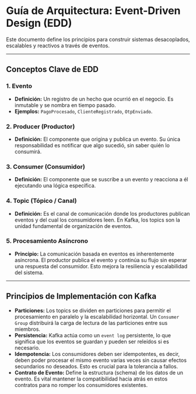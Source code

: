 # Guía de Arquitectura: Event-Driven Design (EDD)

Este documento define los principios para construir sistemas desacoplados, escalables y reactivos a través de eventos.

---

## Conceptos Clave de EDD

### 1. Evento
- **Definición:** Un registro de un hecho que ocurrió en el negocio. Es inmutable y se nombra en tiempo pasado.
- **Ejemplos:** `PagoProcesado`, `ClienteRegistrado`, `OtpEnviado`.

### 2. Producer (Productor)
- **Definición:** El componente que origina y publica un evento. Su única responsabilidad es notificar que algo sucedió, sin saber quién lo consumirá.

### 3. Consumer (Consumidor)
- **Definición:** El componente que se suscribe a un evento y reacciona a él ejecutando una lógica específica.

### 4. Topic (Tópico / Canal)
- **Definición:** Es el canal de comunicación donde los productores publican eventos y del cual los consumidores leen. En Kafka, los topics son la unidad fundamental de organización de eventos.

### 5. Procesamiento Asíncrono
- **Principio:** La comunicación basada en eventos es inherentemente asíncrona. El productor publica el evento y continúa su flujo sin esperar una respuesta del consumidor. Esto mejora la resiliencia y escalabilidad del sistema.

---

## Principios de Implementación con Kafka

-   **Particiones:** Los topics se dividen en particiones para permitir el procesamiento en paralelo y la escalabilidad horizontal. Un `Consumer Group` distribuirá la carga de lectura de las particiones entre sus miembros.
-   **Persistencia:** Kafka actúa como un `event log` persistente, lo que significa que los eventos se guardan y pueden ser releídos si es necesario.
-   **Idempotencia:** Los consumidores deben ser idempotentes, es decir, deben poder procesar el mismo evento varias veces sin causar efectos secundarios no deseados. Esto es crucial para la tolerancia a fallos.
-   **Contrato de Evento:** Define la estructura (schema) de los datos de un evento. Es vital mantener la compatibilidad hacia atrás en estos contratos para no romper los consumidores existentes.